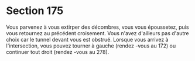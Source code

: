 # Section 175

Vous parvenez à vous extirper des décombres, vous vous
époussetez, puis vous retournez au précédent croisement.  Vous
n'avez d'ailleurs pas d'autre choix car le tunnel devant vous est
obstrué. Lorsque vous arrivez à l'intersection, vous pouvez tourner
à gauche (rendez -vous au  172) ou continuer tout droit (rendez -vous
au 278).